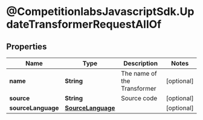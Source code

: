 # @CompetitionlabsJavascriptSdk.UpdateTransformerRequestAllOf

## Properties

Name | Type | Description | Notes
------------ | ------------- | ------------- | -------------
**name** | **String** | The name of the Transformer | [optional] 
**source** | **String** | Source code | [optional] 
**sourceLanguage** | [**SourceLanguage**](SourceLanguage.md) |  | [optional] 


